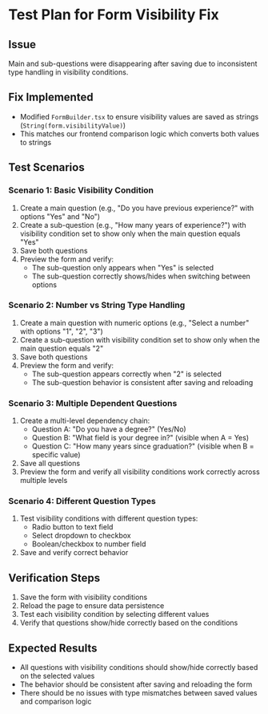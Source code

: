 # Test Plan for Form Visibility Fix

## Issue
Main and sub-questions were disappearing after saving due to inconsistent type handling in visibility conditions.

## Fix Implemented
- Modified `FormBuilder.tsx` to ensure visibility values are saved as strings (`String(form.visibilityValue)`)
- This matches our frontend comparison logic which converts both values to strings

## Test Scenarios

### Scenario 1: Basic Visibility Condition
1. Create a main question (e.g., "Do you have previous experience?" with options "Yes" and "No")
2. Create a sub-question (e.g., "How many years of experience?") with visibility condition set to show only when the main question equals "Yes"
3. Save both questions
4. Preview the form and verify:
   - The sub-question only appears when "Yes" is selected
   - The sub-question correctly shows/hides when switching between options

### Scenario 2: Number vs String Type Handling
1. Create a main question with numeric options (e.g., "Select a number" with options "1", "2", "3")
2. Create a sub-question with visibility condition set to show only when the main question equals "2"
3. Save both questions
4. Preview the form and verify:
   - The sub-question appears correctly when "2" is selected
   - The sub-question behavior is consistent after saving and reloading

### Scenario 3: Multiple Dependent Questions
1. Create a multi-level dependency chain:
   - Question A: "Do you have a degree?" (Yes/No)
   - Question B: "What field is your degree in?" (visible when A = Yes)
   - Question C: "How many years since graduation?" (visible when B = specific value)
2. Save all questions
3. Preview the form and verify all visibility conditions work correctly across multiple levels

### Scenario 4: Different Question Types
1. Test visibility conditions with different question types:
   - Radio button to text field
   - Select dropdown to checkbox
   - Boolean/checkbox to number field
2. Save and verify correct behavior

## Verification Steps
1. Save the form with visibility conditions
2. Reload the page to ensure data persistence
3. Test each visibility condition by selecting different values
4. Verify that questions show/hide correctly based on the conditions

## Expected Results
- All questions with visibility conditions should show/hide correctly based on the selected values
- The behavior should be consistent after saving and reloading the form
- There should be no issues with type mismatches between saved values and comparison logic